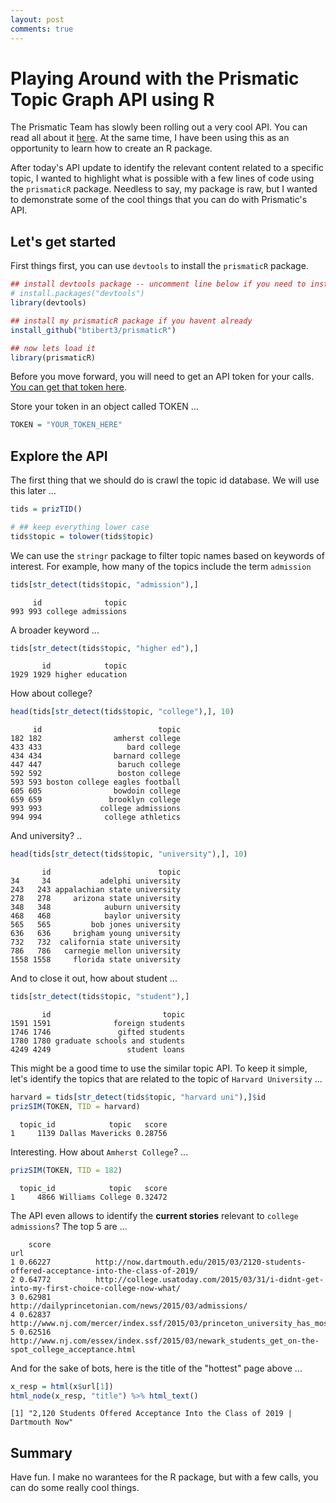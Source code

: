 ```yaml
---
layout: post
comments: true
---
```







# Playing Around with the Prismatic Topic Graph API using R

The Prismatic Team has slowly been rolling out a very cool API.  You can read all about it [here](https://github.com/Prismatic/interest-graph).  At the same time, I have been using this as an opportunity to learn how to create an R package.  

After today's API update to identify the relevant content related to a specific topic, I wanted to highlight what is possible with a few lines of code using the `prismaticR` package.  Needless to say, my package is raw, but I wanted to demonstrate some of the cool things that you can do with Prismatic's API.  

## Let's get started

First things first, you can use `devtools` to install the `prismaticR` package.  


```r
## install devtools package -- uncomment line below if you need to install
# install.packages("devtools")
library(devtools)

## install my prismaticR package if you havent already
install_github("btibert3/prismaticR")

## now lets load it
library(prismaticR)
```


Before you move forward, you will need to get an API token for your calls.  [You can get that token here](http://interest-graph.getprismatic.com/).

Store your token in an object called TOKEN ...


```r
TOKEN = "YOUR_TOKEN_HERE"
```




## Explore the API

The first thing that we should do is crawl the topic id database.  We will use this later ...


```r
tids = prizTID()

# ## keep everything lower case 
tids$topic = tolower(tids$topic)
```

We can use the `stringr` package to filter topic names based on keywords of interest.  For example, how many of the topics include the term `admission`   


```r
tids[str_detect(tids$topic, "admission"),]
```

```
     id              topic
993 993 college admissions
```

A broader keyword ...


```r
tids[str_detect(tids$topic, "higher ed"),]
```

```
       id            topic
1929 1929 higher education
```

How about college?


```r
head(tids[str_detect(tids$topic, "college"),], 10)
```

```
     id                          topic
182 182                amherst college
433 433                   bard college
434 434                barnard college
447 447                 baruch college
592 592                 boston college
593 593 boston college eagles football
605 605                bowdoin college
659 659               brooklyn college
993 993             college admissions
994 994              college athletics
```

And university? ..


```r
head(tids[str_detect(tids$topic, "university"),], 10)
```

```
       id                        topic
34     34           adelphi university
243   243 appalachian state university
278   278     arizona state university
348   348            auburn university
468   468            baylor university
565   565         bob jones university
636   636     brigham young university
732   732  california state university
786   786   carnegie mellon university
1558 1558     florida state university
```

And to close it out, how about student ... 


```r
tids[str_detect(tids$topic, "student"),]
```

```
       id                         topic
1591 1591              foreign students
1746 1746               gifted students
1780 1780 graduate schools and students
4249 4249                 student loans
```

This might be a good time to use the similar topic API.  To keep it simple, let's identify the topics that are related to the topic of `Harvard University` ...


```r
harvard = tids[str_detect(tids$topic, "harvard uni"),]$id
prizSIM(TOKEN, TID = harvard)
```

```
  topic_id            topic   score
1     1139 Dallas Mavericks 0.28756
```

Interesting.  How about `Amherst College`? ...


```r
prizSIM(TOKEN, TID = 182)
```

```
  topic_id            topic   score
1     4866 Williams College 0.32472
```

The API even allows to identify the __current stories__ relevant to `college admissions`?  The top 5 are ...





```
    score                                                                                                url
1 0.66227          http://now.dartmouth.edu/2015/03/2120-students-offered-acceptance-into-the-class-of-2019/
2 0.64772          http://college.usatoday.com/2015/03/31/i-didnt-get-into-my-first-choice-college-now-what/
3 0.62981                                              http://dailyprincetonian.com/news/2015/03/admissions/
4 0.62837 http://www.nj.com/mercer/index.ssf/2015/03/princeton_university_has_most_selective_admissions.html
5 0.62516  http://www.nj.com/essex/index.ssf/2015/03/newark_students_get_on-the-spot_college_acceptance.html
```


And for the sake of bots, here is the title of the "hottest" page above ...


```r
x_resp = html(x$url[1])
html_node(x_resp, "title") %>% html_text()
```

```
[1] "2,120 Students Offered Acceptance Into the Class of 2019 | Dartmouth Now"
```


## Summary  

Have fun. I make no warantees for the R package, but with a few calls, you can do some really cool things.
